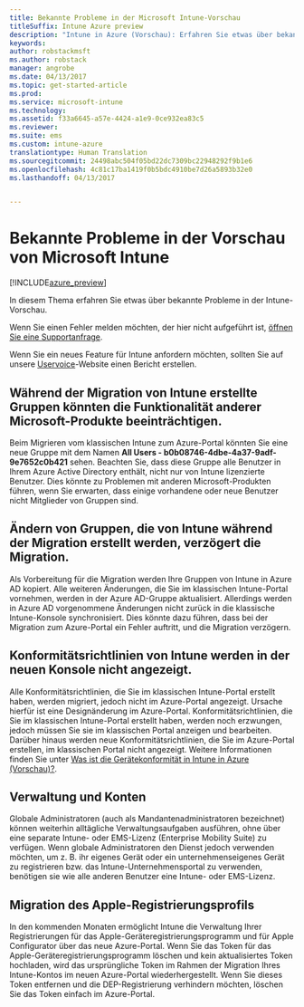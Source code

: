 ```yaml
---
title: Bekannte Probleme in der Microsoft Intune-Vorschau
titleSuffix: Intune Azure preview
description: "Intune in Azure (Vorschau): Erfahren Sie etwas über bekannte Probleme in der Vorschau."
keywords: 
author: robstackmsft
ms.author: robstack
manager: angrobe
ms.date: 04/13/2017
ms.topic: get-started-article
ms.prod: 
ms.service: microsoft-intune
ms.technology: 
ms.assetid: f33a6645-a57e-4424-a1e9-0ce932ea83c5
ms.reviewer: 
ms.suite: ems
ms.custom: intune-azure
translationtype: Human Translation
ms.sourcegitcommit: 24498abc504f05bd22dc7309bc22948292f9b1e6
ms.openlocfilehash: 4c81c17ba1419f0b5bdc4910be7d26a5893b32e0
ms.lasthandoff: 04/13/2017


---
```


# <a name="known-issues-in-the-microsoft-intune-preview"></a>Bekannte Probleme in der Vorschau von Microsoft Intune


[!INCLUDE[azure_preview](../includes/azure_preview.md)]


In diesem Thema erfahren Sie etwas über bekannte Probleme in der Intune-Vorschau.

Wenn Sie einen Fehler melden möchten, der hier nicht aufgeführt ist, [öffnen Sie eine Supportanfrage](https://docs.microsoft.com/intune/troubleshoot/how-to-get-support-for-microsoft-intune).

Wenn Sie ein neues Feature für Intune anfordern möchten, sollten Sie auf unsere [Uservoice](https://microsoftintune.uservoice.com/forums/291681-ideas/category/189016-azure-admin-console)-Website einen Bericht erstellen.

## <a name="groups-created-by-intune-during-migration-might-affect-functionality-of-other-microsoft-products"></a>Während der Migration von Intune erstellte Gruppen könnten die Funktionalität anderer Microsoft-Produkte beeinträchtigen.

Beim Migrieren vom klassischen Intune zum Azure-Portal könnten Sie eine neue Gruppe mit dem Namen **All Users - b0b08746-4dbe-4a37-9adf-9e7652c0b421** sehen. Beachten Sie, dass diese Gruppe alle Benutzer in Ihrem Azure Active Directory enthält, nicht nur von Intune lizenzierte Benutzer. Dies könnte zu Problemen mit anderen Microsoft-Produkten führen, wenn Sie erwarten, dass einige vorhandene oder neue Benutzer nicht Mitglieder von Gruppen sind.

## <a name="altering-groups-created-by-intune-during-migration-will-delay-migration"></a>Ändern von Gruppen, die von Intune während der Migration erstellt werden, verzögert die Migration.

Als Vorbereitung für die Migration werden Ihre Gruppen von Intune in Azure AD kopiert. Alle weiteren Änderungen, die Sie im klassischen Intune-Portal vornehmen, werden in der Azure AD-Gruppe aktualisiert. Allerdings werden in Azure AD vorgenommene Änderungen nicht zurück in die klassische Intune-Konsole synchronisiert. Dies könnte dazu führen, dass bei der Migration zum Azure-Portal ein Fehler auftritt, und die Migration verzögern.

## <a name="compliance-policies-from-intune-will-not-show-up-in-new-console"></a>Konformitätsrichtlinien von Intune werden in der neuen Konsole nicht angezeigt. 

Alle Konformitätsrichtlinien, die Sie im klassischen Intune-Portal erstellt haben, werden migriert, jedoch nicht im Azure-Portal angezeigt. Ursache hierfür ist eine Designänderung im Azure-Portal. Konformitätsrichtlinien, die Sie im klassischen Intune-Portal erstellt haben, werden noch erzwungen, jedoch müssen Sie sie im klassischen Portal anzeigen und bearbeiten.
Darüber hinaus werden neue Konformitätsrichtlinien, die Sie im Azure-Portal erstellen, im klassischen Portal nicht angezeigt.
Weitere Informationen finden Sie unter [Was ist die Gerätekonformität in Intune in Azure (Vorschau)?](https://docs.microsoft.com/intune-azure/set-device-compliance/what-is-device-compliance).




## <a name="administration-and-accounts"></a>Verwaltung und Konten

Globale Administratoren (auch als Mandantenadministratoren bezeichnet) können weiterhin alltägliche Verwaltungsaufgaben ausführen, ohne über eine separate Intune- oder EMS-Lizenz (Enterprise Mobility Suite) zu verfügen. Wenn globale Administratoren den Dienst jedoch verwenden möchten, um z. B. ihr eigenes Gerät oder ein unternehmenseigenes Gerät zu registrieren bzw. das Intune-Unternehmensportal zu verwenden, benötigen sie wie alle anderen Benutzer eine Intune- oder EMS-Lizenz.

## <a name="apple-enrollment-profile-migration"></a>Migration des Apple-Registrierungsprofils
In den kommenden Monaten ermöglicht Intune die Verwaltung Ihrer Registrierungen für das Apple-Geräteregistrierungsprogramm und für Apple Configurator über das neue Azure-Portal. Wenn Sie das Token für das Apple-Geräteregistrierungsprogramm löschen und kein aktualisiertes Token hochladen, wird das ursprüngliche Token im Rahmen der Migration Ihres Intune-Kontos im neuen Azure-Portal wiederhergestellt. Wenn Sie dieses Token entfernen und die DEP-Registrierung verhindern möchten, löschen Sie das Token einfach im Azure-Portal. 

